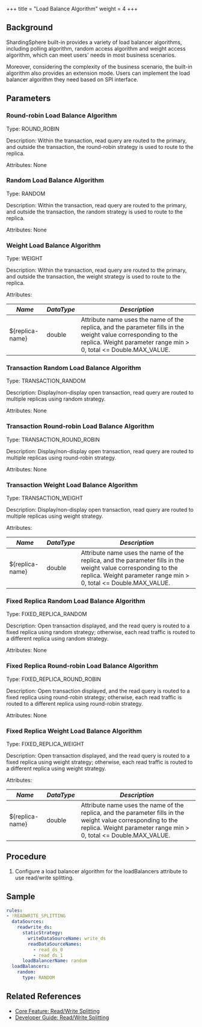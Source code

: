 +++
title = "Load Balance Algorithm"
weight = 4
+++

## Background

ShardingSphere built-in provides a variety of load balancer algorithms, including polling algorithm, random access algorithm and weight access algorithm, which can meet users' needs in most business scenarios.

Moreover, considering the complexity of the business scenario, the built-in algorithm also provides an extension mode. Users can implement the load balancer algorithm they need based on SPI interface.

## Parameters

### Round-robin Load Balance Algorithm

Type: ROUND_ROBIN

Description: Within the transaction, read query are routed to the primary, and outside the transaction, the round-robin strategy is used to route to the replica.

Attributes: None

### Random Load Balance Algorithm

Type: RANDOM

Description: Within the transaction, read query are routed to the primary, and outside the transaction, the random strategy is used to route to the replica.

Attributes: None

### Weight Load Balance Algorithm

Type: WEIGHT

Description: Within the transaction, read query are routed to the primary, and outside the transaction, the weight strategy is used to route to the replica.

Attributes: 

| *Name*         | *DataType* | *Description*                                                                                                                                                                     |
| -------------- |------------|-----------------------------------------------------------------------------------------------------------------------------------------------------------------------------------|
| ${replica-name} | double     | Attribute name uses the name of the replica, and the parameter fills in the weight value corresponding to the replica. Weight parameter range min > 0, total <= Double.MAX_VALUE. |

### Transaction Random Load Balance Algorithm

Type: TRANSACTION_RANDOM

Description: Display/non-display open transaction, read query are routed to multiple replicas using random strategy.

Attributes: None

### Transaction Round-robin Load Balance Algorithm

Type: TRANSACTION_ROUND_ROBIN

Description: Display/non-display open transaction, read query are routed to multiple replicas using round-robin strategy.

Attributes: None

### Transaction Weight Load Balance Algorithm

Type: TRANSACTION_WEIGHT

Description: Display/non-display open transaction, read query are routed to multiple replicas using weight strategy.

Attributes: 

| *Name*         | *DataType* | *Description*                                                                                                                                                                     |
| -------------- |------------|-----------------------------------------------------------------------------------------------------------------------------------------------------------------------------------|
| ${replica-name} | double     | Attribute name uses the name of the replica, and the parameter fills in the weight value corresponding to the replica. Weight parameter range min > 0, total <= Double.MAX_VALUE. |

### Fixed Replica Random Load Balance Algorithm

Type: FIXED_REPLICA_RANDOM

Description: Open transaction displayed, and the read query is routed to a fixed replica using random strategy; otherwise, each read traffic is routed to a different replica using random strategy.

Attributes: None

### Fixed Replica Round-robin Load Balance Algorithm

Type: FIXED_REPLICA_ROUND_ROBIN

Description: Open transaction displayed, and the read query is routed to a fixed replica using round-robin strategy; otherwise, each read traffic is routed to a different replica using round-robin strategy.

Attributes: None

### Fixed Replica Weight Load Balance Algorithm

Type: FIXED_REPLICA_WEIGHT

Description: Open transaction displayed, and the read query is routed to a fixed replica using weight strategy; otherwise, each read traffic is routed to a different replica using weight strategy.

Attributes: 

| *Name*         | *DataType* | *Description*                                                                                                                                                                     |
| -------------- |------------|-----------------------------------------------------------------------------------------------------------------------------------------------------------------------------------|
| ${replica-name} | double     | Attribute name uses the name of the replica, and the parameter fills in the weight value corresponding to the replica. Weight parameter range min > 0, total <= Double.MAX_VALUE. |

## Procedure

1. Configure a load balancer algorithm for the loadBalancers attribute to use read/write splitting.

## Sample

```yaml
rules:
- !READWRITE_SPLITTING
  dataSources:
    readwrite_ds:
      staticStrategy:
        writeDataSourceName: write_ds
        readDataSourceNames:
          - read_ds_0
          - read_ds_1
      loadBalancerName: random
  loadBalancers:
    random:
      type: RANDOM
```

## Related References

- [Core Feature: Read/Write Splitting](/en/features/readwrite-splitting/)
- [Developer Guide: Read/Write Splitting](/en/dev-manual/readwrite-splitting/)

